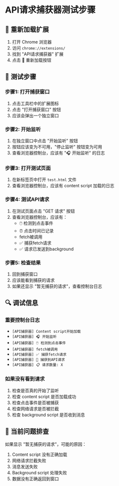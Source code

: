 # API请求捕获器测试步骤

## 🔧 重新加载扩展
1. 打开 Chrome 浏览器
2. 访问 `chrome://extensions/`
3. 找到 "API请求捕获器" 扩展
4. 点击 🔄 重新加载按钮

## 🧪 测试步骤

### 步骤1: 打开捕获窗口
1. 点击工具栏中的扩展图标
2. 点击 "打开捕获窗口" 按钮
3. 应该会弹出一个独立窗口

### 步骤2: 开始监听
1. 在独立窗口中点击 "开始监听" 按钮
2. 按钮应该变为不可用，"停止监听" 按钮变为可用
3. 查看浏览器控制台，应该有 "🎧 开始监听" 的日志

### 步骤3: 打开测试页面
1. 在新标签页中打开 `test.html` 文件
2. 查看浏览器控制台，应该有 content script 加载的日志

### 步骤4: 测试API请求
1. 在测试页面点击 "GET 请求" 按钮
2. 查看浏览器控制台，应该有：
   - 🖱️ 检测到点击事件
   - ⏰ 点击时间已记录
   - fetch被调用
   - ✅ 捕获fetch请求
   - ✅ 请求已发送到background

### 步骤5: 检查结果
1. 回到捕获窗口
2. 应该能看到捕获的请求
3. 如果还显示 "暂无捕获的请求"，查看控制台日志

## 🔍 调试信息

### 重要控制台日志
- `[API捕获器] Content script开始加载`
- `[API捕获器] 🎧 开始监听`  
- `[API捕获器] 🖱️ 检测到点击事件`
- `[API捕获器] fetch被调用`
- `[API捕获器] ✅ 捕获fetch请求`
- `[API捕获器] 🎯 捕获到API请求`
- `[API捕获器] 📋 请求数量: X`

### 如果没有看到请求
1. 检查是否真的开始了监听
2. 检查 content script 是否加载成功
3. 检查点击事件是否被捕获
4. 检查网络请求是否被拦截
5. 检查 background script 是否收到消息

## 📝 当前问题排查
如果显示 "暂无捕获的请求"，可能的原因：
1. Content script 没有正确加载
2. 网络请求拦截失败
3. 消息发送失败
4. Background script 处理失败
5. 数据没有正确返回到窗口 